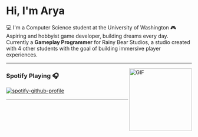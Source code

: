 # Hi, I'm Arya 

💻 I'm a Computer Science student at the University of Washington
🎮 Aspiring and hobbyist game developer, building dreams every day. Currently a **Gameplay Programmer** for Rainy Bear Studios, a studio created with 4 other students with the goal of building immersive player experiences.

---

<img align="right" alt="GIF" height="170px" src="https://media.giphy.com/media/J5B1Y8QZnzXXbLQIBu/giphy.gif" />

### Spotify Playing 🎧

[![spotify-github-profile](https://spotify-github-profile.vercel.app/api/view?uid=zephaxix&cover_image=true&theme=novatorem&show_offline=false&background_color=121212&interchange=false&bar_color=53b14f&bar_color_cover=false)](https://github.com/kittinan/spotify-github-profile)

---
